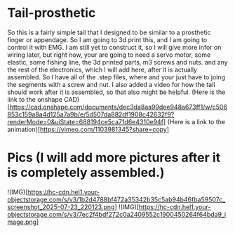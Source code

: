 # Tail-prosthetic
So this is a fairly simple tail that I designed to be similar to a prosthetic finger or appendage. So I am going to 3d print this, and I am going to control it with EMG. I am still yet to construct it, so I will give more infor on wiring later, but right now, your are going to need a servo motor, some elastic, some fishing line, the 3d printed parts, m3 screws and nuts. and any the rest of the electronics, which I will add here, after it is actually assembled. So I have all of the .step files, where and your just have to joing the segments with a screw and nut. I also added a video for how the tail should work after it is assembled, so that also might be helpful.
(Here is the link to the onshape CAD)[https://cad.onshape.com/documents/dec3da8aa99dee948a673ff1/w/c506853c159a8a4d125a7a9b/e/5d507da882df1908c42632f9?renderMode=0&uiState=688194ce5ca71d6e4310e94f]
(Here is a link to the animation)[https://vimeo.com/1103981345?share=copy]
# Pics (I will add more pictures after it is completely assembled.)
!(IMG)[https://hc-cdn.hel1.your-objectstorage.com/s/v3/1b2d4788bf472a35342b35c5ab94b46fba59507c_screenshot_2025-07-23_220123.png]
!(IMG)[https://hc-cdn.hel1.your-objectstorage.com/s/v3/7ec2f4bdf272c0a2409552c1900450264f64bda9_image.png]
